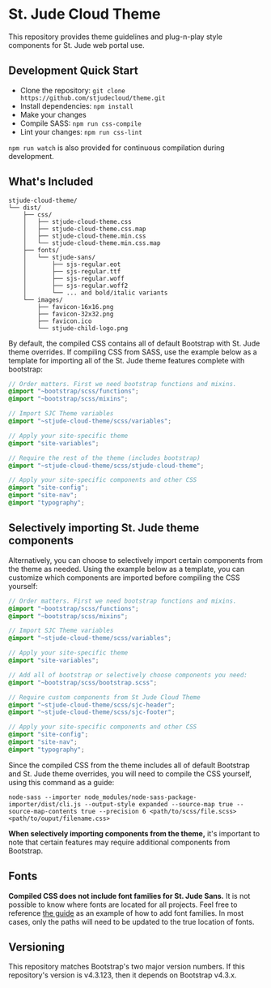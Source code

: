 # St. Jude Cloud Theme

This repository provides theme guidelines and plug-n-play style components for St. Jude web portal use.

## Development Quick Start

- Clone the repository: `git clone https://github.com/stjudecloud/theme.git`
- Install dependencies: `npm install`
- Make your changes
- Compile SASS: `npm run css-compile`
- Lint your changes: `npm run css-lint`

`npm run watch` is also provided for continuous compilation during development.

## What's Included

```text
stjude-cloud-theme/
└── dist/
    ├── css/
    │   ├── stjude-cloud-theme.css
    │   ├── stjude-cloud-theme.css.map
    │   ├── stjude-cloud-theme.min.css
    │   └── stjude-cloud-theme.min.css.map
    ├── fonts/
    │   └── stjude-sans/
    │       ├── sjs-regular.eot
    │       ├── sjs-regular.ttf
    │       ├── sjs-regular.woff
    │       ├── sjs-regular.woff2
    │       └── ... and bold/italic variants
    └── images/
        ├── favicon-16x16.png
        ├── favicon-32x32.png
        ├── favicon.ico
        └── stjude-child-logo.png
```

By default, the compiled CSS contains all of default Bootstrap with St. Jude theme overrides. If compiling CSS from SASS, use the example below as a template for importing all of the St. Jude theme features complete with bootstrap:

```scss
// Order matters. First we need bootstrap functions and mixins.
@import "~bootstrap/scss/functions";
@import "~bootstrap/scss/mixins";

// Import SJC Theme variables
@import "~stjude-cloud-theme/scss/variables";

// Apply your site-specific theme
@import "site-variables";

// Require the rest of the theme (includes bootstrap)
@import "~stjude-cloud-theme/scss/stjude-cloud-theme";

// Apply your site-specific components and other CSS
@import "site-config";
@import "site-nav";
@import "typography";
```

## Selectively importing St. Jude theme components

Alternatively, you can choose to selectively import certain components from the theme as needed. Using the example below as a template, you can customize which components are imported before compiling the CSS yourself:

```scss
// Order matters. First we need bootstrap functions and mixins.
@import "~bootstrap/scss/functions";
@import "~bootstrap/scss/mixins";

// Import SJC Theme variables
@import "~stjude-cloud-theme/scss/variables";

// Apply your site-specific theme
@import "site-variables";

// Add all of bootstrap or selectively choose components you need:
@import "~bootstrap/scss/bootstrap.scss";

// Require custom components from St Jude Cloud Theme
@import "~stjude-cloud-theme/scss/sjc-header";
@import "~stjude-cloud-theme/scss/sjc-footer";

// Apply your site-specific components and other CSS
@import "site-config";
@import "site-nav";
@import "typography";
```

Since the compiled CSS from the theme includes all of default Bootstrap and St. Jude theme overrides, you will need to compile the CSS yourself, using this command as a guide:

`node-sass --importer node_modules/node-sass-package-importer/dist/cli.js --output-style expanded --source-map true --source-map-contents true --precision 6 <path/to/scss/file.scss> <path/to/ouput/filename.css>`

**When selectively importing components from the theme,** it's important to note that certain features may require additional components from Bootstrap.

## Fonts

**Compiled CSS does not include font families for St. Jude Sans.** It is not possible to know where fonts are located for all projects. Feel free to reference [the guide](guide/scss/_typography.scss) as an example of how to add font families. In most cases, only the paths will need to be updated to the true location of fonts.

## Versioning

This repository matches Bootstrap's two major version numbers. If this repository's version is v4.3.123, then it depends on Bootstrap v4.3.x.
